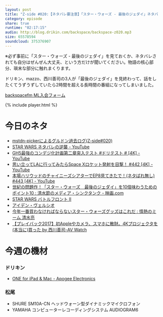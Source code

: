 ```yaml
---
layout: post
title: "Z-side #020:【ネタバレ要注意】「スター・ウォーズ - 最後のジェダイ」ネタバレ大戦"
category: episode
share: true
runtime: "02:17:15"
audio: http://blog.drikin.com/backspace/backspace-z020.mp3
size: 65578594
soundcloud: 375376907
---
```


※必ず事前に「スター・ウォーズ - 最後のジェダイ」を見ておくか、ネタバレされても自分はぜんぜん大丈夫、という方だけが聞いてください。物語の核心部分、瑣末な部分に触れまくります。

ドリキン、mazzo、西川善司の3人が「最後のジェダイ」を見終わって、話をしたくてうずうずしていたら2時間を超える長時間の番組になってしまいました。

[backspacefm ML入会フォーム](http://backspace.us11.list-manage.com/subscribe?u=09c933bd3997c1d16dbed156a&id=84b6529b91)

{% include player.html %}

# 今日のネタ
* [mstdn-pickerによるグルドン過去ログ(Z-side#020)](https://rbtnn.github.io/mstdn-picker/?instance=mstdn.guru&since_id=99244261142608941&max_id=99244845833565032)
* [STAR WARS ネタバレの逆襲 - YouTube](https://youtu.be/iC4q211sloU)
* [GH5最強のコンデジ化計画第二章突入テスト #ドリテスト # [4K] - YouTube](https://www.youtube.com/watch?v=Lplo3bWdd3c)
* [思い立ってLAに行ってみたらSpace Xロケット発射を目撃！ #442 [4K] - YouTube](https://www.youtube.com/watch?v=ibASqN3vLm0)
* [本場ハリウッドのチャイニーズシアターでEP8見てきたで！(ネタばれ無し) #443 [4K] - YouTube](https://www.youtube.com/watch?v=QO_BkG8TJdc)
* [世紀の問題作！「スター・ウォーズ　最後のジェダイ」を10倍味わうためのポイント10 : 清水節のメディア・シンクタンク - 映画.com](http://eiga.com/extra/shimizu/18/)
* [STAR WARS  バトルフロント II](https://www.ea.com/ja-jp/games/starwars/battlefront/battlefront-2)
* [アイデン・ヴェルシオ](http://ja.starwars.wikia.com/wiki/アイデン・ヴェルシオ)
* [今年一番買わなければならないスター・ウォーズグッズはこれだ : 情熱のミーム 清水亮](http://japanese.engadget.com/2017/12/24/starwars/)
* [【プレイバック2017】初Appleやカメラ、スマホに散財。4Kプロジェクタを(本当に)買った by 西川善司-AV Watch](https://av.watch.impress.co.jp/docs/topic/pb2017/1098635.html)

# 今週の機材

### ドリキン

* [ONE for iPad & Mac - Apogee Electronics](http://amzn.to/2DJVyyj)
### 松尾

* SHURE  SM10A-CN ヘッドウォーン型ダイナミックマイクロフォン
* YAMAHA コンピューターレコーディングシステム AUDIOGRAM6
